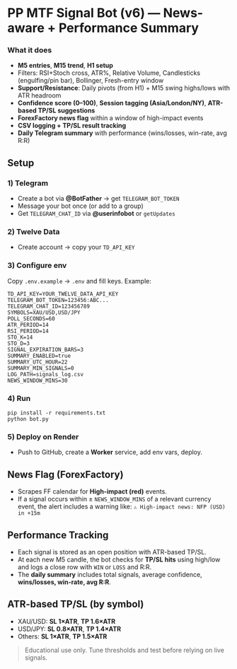 # PP MTF Signal Bot (v6) — News-aware + Performance Summary

### What it does
- **M5 entries**, **M15 trend**, **H1 setup**
- Filters: RSI+Stoch cross, ATR%, Relative Volume, Candlesticks (engulfing/pin bar), Bollinger, Fresh-entry window
- **Support/Resistance**: Daily pivots (from H1) + M15 swing highs/lows with ATR headroom
- **Confidence score (0–100)**, **Session tagging (Asia/London/NY)**, **ATR-based TP/SL suggestions**
- **ForexFactory news flag** within a window of high-impact events
- **CSV logging + TP/SL result tracking**
- **Daily Telegram summary** with performance (wins/losses, win-rate, avg R:R)

## Setup

### 1) Telegram
- Create a bot via **@BotFather** → get `TELEGRAM_BOT_TOKEN`
- Message your bot once (or add to a group)
- Get `TELEGRAM_CHAT_ID` via **@userinfobot** or `getUpdates`

### 2) Twelve Data
- Create account → copy your `TD_API_KEY`

### 3) Configure env
Copy `.env.example` → `.env` and fill keys. Example:
```
TD_API_KEY=YOUR_TWELVE_DATA_API_KEY
TELEGRAM_BOT_TOKEN=123456:ABC...
TELEGRAM_CHAT_ID=123456789
SYMBOLS=XAU/USD,USD/JPY
POLL_SECONDS=60
ATR_PERIOD=14
RSI_PERIOD=14
STO_K=14
STO_D=3
SIGNAL_EXPIRATION_BARS=3
SUMMARY_ENABLED=true
SUMMARY_UTC_HOUR=22
SUMMARY_MIN_SIGNALS=0
LOG_PATH=signals_log.csv
NEWS_WINDOW_MINS=30
```

### 4) Run
```
pip install -r requirements.txt
python bot.py
```

### 5) Deploy on Render
- Push to GitHub, create a **Worker** service, add env vars, deploy.

## News Flag (ForexFactory)
- Scrapes FF calendar for **High-impact (red)** events.
- If a signal occurs within ± `NEWS_WINDOW_MINS` of a relevant currency event, the alert includes a warning like:
  `⚠️ High-impact news: NFP (USD) in +15m`

## Performance Tracking
- Each signal is stored as an open position with ATR-based TP/SL.
- At each new M5 candle, the bot checks for **TP/SL hits** using high/low and logs a close row with `WIN` or `LOSS` and R:R.
- The **daily summary** includes total signals, average confidence, **wins/losses, win-rate, avg R:R**.

## ATR-based TP/SL (by symbol)
- XAU/USD: **SL 1×ATR**, **TP 1.6×ATR**
- USD/JPY: **SL 0.8×ATR**, **TP 1.4×ATR**
- Others: **SL 1×ATR**, **TP 1.5×ATR**

> Educational use only. Tune thresholds and test before relying on live signals.
